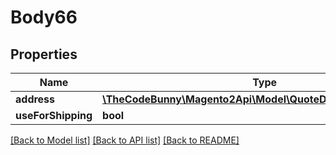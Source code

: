 # Body66

## Properties
Name | Type | Description | Notes
------------ | ------------- | ------------- | -------------
**address** | [**\TheCodeBunny\Magento2Api\Model\QuoteDataAddressInterface**](QuoteDataAddressInterface.md) |  | 
**useForShipping** | **bool** |  | [optional] 

[[Back to Model list]](../README.md#documentation-for-models) [[Back to API list]](../README.md#documentation-for-api-endpoints) [[Back to README]](../README.md)


